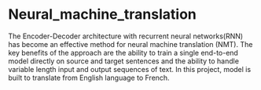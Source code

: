 # Neural_machine_translation
The Encoder-Decoder architecture with recurrent neural networks(RNN) has become an effective method for neural machine translation (NMT). The key benefits of the approach are the ability to train a single end-to-end model directly on source and target sentences and the ability to handle variable length input and output sequences of text. In this project, model is built to translate from English language to French.
